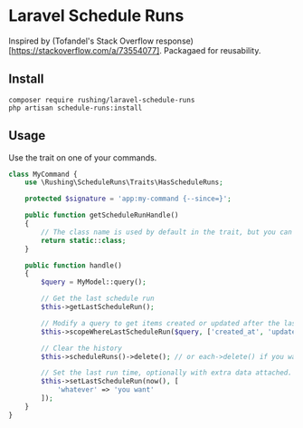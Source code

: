 # Laravel Schedule Runs

Inspired by (Tofandel's Stack Overflow response)[https://stackoverflow.com/a/73554077]. Packagaed for reusability.

## Install

```
composer require rushing/laravel-schedule-runs
php artisan schedule-runs:install
```

## Usage

Use the trait on one of your commands.

```php
class MyCommand {
    use \Rushing\ScheduleRuns\Traits\HasScheduleRuns;

    protected $signature = 'app:my-command {--since=}';

    public function getScheduleRunHandle()
    {
        // The class name is used by default in the trait, but you can override here.
        return static::class;
    }

    public function handle()
    {
        $query = MyModel::query();

        // Get the last schedule run
        $this->getLastScheduleRun();

        // Modify a query to get items created or updated after the last schedule run. Optionally, pass an override parameter.
        $this->scopeWhereLastScheduleRun($query, ['created_at', 'updated_at'], '>=', $this->option('since'));

        // Clear the history
        $this->scheduleRuns()->delete(); // or each->delete() if you want to fire the model events.

        // Set the last run time, optionally with extra data attached.
        $this->setLastScheduleRun(now(), [
            'whatever' => 'you want'
        ]);
    }
}
```
